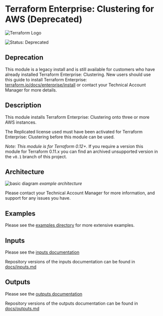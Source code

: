 # Terraform Enterprise: Clustering for AWS (Deprecated)

![Terraform Logo](https://github.com/hashicorp/terraform-aws-terraform-enterprise/blob/master/assets/TerraformLogo.png?raw=true)

![Status: Deprecated](https://img.shields.io/badge/Status-Deprecated-red)

## Deprecation

This module is a legacy install and is still available for customers who have already installed Terraform Enterprise: Clustering. New users should use this guide to install Terraform Enterprise: [terraform.io/docs/enterprise/install](https://www.terraform.io/docs/enterprise/install/index.html) or contact your Technical Account Manager for more details.

## Description

This module installs Terraform Enterprise: Clustering onto three or more AWS instances.

The Replicated license used must have been activated for Terraform Enterprise: Clustering before this module can be used.

*Note: This module is for Terraform 0.12+.* If you require a version this module for Terraform 0.11.x you can find an archived unsupported version in the `v0.1` branch of this project.

## Architecture

![basic diagram](https://github.com/hashicorp/terraform-aws-terraform-enterprise/blob/master/assets/aws_diagram.jpg?raw=true)
_example architecture_

Please contact your Technical Account Manager for more information, and support for any issues you have.

## Examples

Please see the [examples directory](https://github.com/hashicorp/terraform-aws-terraform-enterprise/tree/master/examples/) for more extensive examples.

## Inputs

Please see the [inputs documentation](https://registry.terraform.io/modules/hashicorp/terraform-enterprise/aws/?tab=inputs)

Repository versions of the inputs documentation can be found in [docs/inputs.md](docs/inputs.md)

## Outputs

Please see the [outputs documentation](https://registry.terraform.io/modules/hashicorp/terraform-enterprise/aws/?tab=outputs)

Repository versions of the outputs documentation can be found in [docs/outputs.md](docs/outputs.md)
